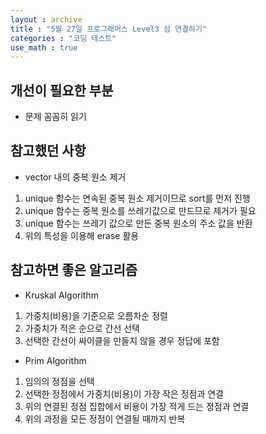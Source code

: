 ```yaml
---
layout : archive
title : "5월 27일 프로그래머스 Level3 섬 연결하기"
categories : "코딩 테스트"
use_math : true
---
```


## 개선이 필요한 부분
 - 문제 꼼꼼히 읽기


## 참고했던 사항
 - vector 내의 중복 원소 제거
  1. unique 함수는 연속된 중복 원소 제거이므로 sort를 먼저 진행
  2. unique 함수는 중복 원소를 쓰레기값으로 만드므로 제거가 필요
  3. unique 함수는 쓰레기 값으로 만든 중복 원소의 주소 값을 반환
  4. 위의 특성을 이용해 erase 활용


## 참고하면 좋은 알고리즘
 - Kruskal Algorithm
  1. 가중치(비용)을 기준으로 오름차순 정렬
  2. 가중치가 적은 순으로 간선 선택
  3. 선택한 간선이 싸이클을 만들지 않을 경우 정답에 포함


 - Prim Algorithm
  1. 임의의 정점을 선택
  2. 선택한 정점에서 가중치(비용)이 가장 작은 정점과 연결
  3. 위의 연결된 정점 집합에서 비용이 가장 적게 드는 정점과 연결
  4. 위의 과정을 모든 정점이 연결될 때까지 반복
